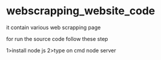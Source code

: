 # webscrapping_website_code
it contain various web scrapping page


for run the source code follow these step

1>install node js
2>type on cmd node server
